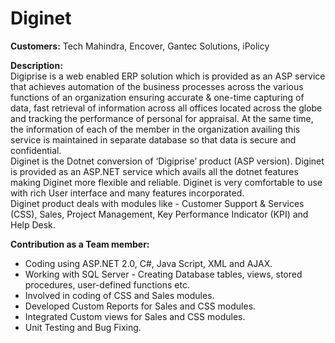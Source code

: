 # Diginet

<b>Customers:</b> Tech Mahindra, Encover, Gantec Solutions, iPolicy <br/>

<b>Description:</b><br/>
Digiprise is a web enabled ERP solution which is provided as an ASP service that achieves automation of
the business processes across the various functions of an organization ensuring accurate & one-time 
capturing of data, fast retrieval of information across all offices located across the globe and tracking the 
performance of personal for appraisal. At the same time, the information of each of the member in the 
organization availing this service is maintained in separate database so that data is secure and 
confidential.<br/>
 Diginet is the Dotnet conversion of ‘Digiprise’ product (ASP version). Diginet is provided as an 
ASP.NET service which avails all the dotnet features making Diginet more flexible and reliable. Diginet 
is very comfortable to use with rich User interface and many features incorporated.<br/>
Diginet product deals with modules like - Customer Support & Services (CSS), Sales, Project Management, Key Performance Indicator (KPI) and Help Desk.
  
<b>Contribution as a Team member:</b>

- Coding using ASP.NET 2.0, C#, Java Script, XML and AJAX.
- Working with SQL Server - Creating Database tables, views, stored procedures, user-defined functions etc.
- Involved in coding of CSS and Sales modules.
- Developed Custom Reports for Sales and CSS modules.
- Integrated Custom views for Sales and CSS modules. 
- Unit Testing and Bug Fixing.

